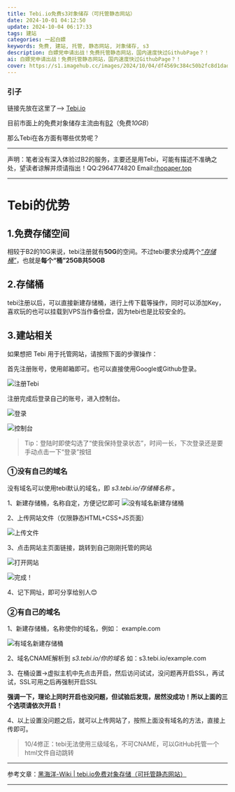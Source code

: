 ```yaml
---
title: Tebi.io免费s3对象储存（可托管静态网站）
date: 2024-10-01 04:12:50
update: 2024-10-04 06:17:33
tags: 建站
categories: 一起白嫖
keywords: 免费, 建站, 托管, 静态网站, 对象储存, s3
description: 白嫖党申请出战！免费托管静态网站，国内速度快过GithubPage？！
ai: 白嫖党申请出战！免费托管静态网站，国内速度快过GithubPage？！
cover: https://s1.imagehub.cc/images/2024/10/04/df4569c384c50b2fc8d1dada2feed3b9.png
---
```


### 引子

链接先放在这里了--> [Tebi.io](https://tebi.io/)

目前市面上的免费对象储存主流由有[B2](https://www.backblaze.com/ "backclaxe")（免费*10GB*）

那么Tebi在各方面有哪些优势呢？

---

声明：笔者没有深入体验过B2的服务，主要还是用Tebi，可能有描述不准确之处，望读者谅解并烦请指出！QQ:2964774820 Email:<a href="mailto:rhopaper.top" title="点击发送邮件反馈">rhopaper.top</a>

---

# Tebi的优势

## 1.免费存储空间
相较于B2的10G来说，tebi注册就有**50G**的空间。不过tebi要求分成两个<em>[“存储桶”](#2-存储桶)</em>，也就是**每个“桶”25GB共50GB**

## 2.存储桶

tebi注册以后，可以直接新建存储桶，进行上传下载等操作，同时可以添加Key，喜欢玩的也可以挂载到VPS当作备份盘，因为tebi也是比较安全的。

## 3.建站相关
如果想把 Tebi 用于托管网站，请按照下面的步骤操作：

首先注册账号，使用邮箱即可。也可以直接使用Google或Github登录。

![注册Tebi](https://s1.imagehub.cc/images/2024/10/04/ecd9ef4e28bbec1de860b3939e1e25f5.jpg "注册Tebi")

注册完成后登录自己的账号，进入控制台。

![登录](https://s1.imagehub.cc/images/2024/10/04/51e598b6f51ccddb841ba5f6a5a3ce5c.jpg "登录Tebi")

![控制台](https://s1.imagehub.cc/images/2024/10/04/cd2aa91cff298e19c071ca4dfff99041.jpg "Tebi控制台")

>Tip：登陆时即使勾选了“使我保持登录状态”，时间一长，下次登录还是要手动点击一下“登录”按钮


### ①没有自己的域名

没有域名可以使用tebi默认的域名，即 <em>s3.tebi.io/存储桶名称</em> 。

1、新建存储桶，名称自定，方便记忆即可
![没有域名新建存储桶](https://s1.imagehub.cc/images/2024/10/04/c42611055135190e262fece97c6f7a70.jpg)

2、上传网站文件（仅限静态HTML+CSS+JS页面）

![上传文件](https://s1.imagehub.cc/images/2024/10/04/48d11137de05dd093627251814827342.jpg)

3、点击网站主页面链接，跳转到自己刚刚托管的网站

![打开网站](https://s1.imagehub.cc/images/2024/10/04/d7a91a0f7d4e076ac9cd206ce29b0d9d.jpg)

![完成！](https://s1.imagehub.cc/images/2024/10/04/031146d0129a0be963922c071fe69f5b.png)

4、记下网址，即可分享给别人😊

### ②有自己的域名

1、新建存储桶，名称使你的域名，例如： example.com

![有域名新建存储桶](https://s1.imagehub.cc/images/2024/10/04/e7d22c0684c3c67a67718387bb8b5708.jpg)

2、域名CNAME解析到 <em>s3.tebi.io/你的域名</em> 
如：s3.tebi.io/example.com

3、在桶设置->虚拟主机中先点击开启，然后访问试试，没问题再开启SSL，再试试，SSL可用之后再强制开启SSL

**强调一下，理论上同时开启也没问题，但试验后发现，居然没成功！所以上面的三个选项请依次开启！**

4、以上设置没问题之后，就可以上传网站了，按照上面没有域名的方法，直接上传即可。

>10/4修正：tebi无法使用三级域名，不可CNAME，可以GitHub托管一个html文件自动跳转


---

参考文章：[黑海洋-Wiki | tebi.io免费对象存储（可托管静态网站）](https://www.upx8.com/3402 "肥肠感谢！")

---
